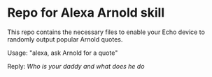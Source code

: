 # Repo for Alexa Arnold skill
This repo contains the necessary files to enable your Echo device to randomly output popular Arnold quotes.

Usage: "alexa, ask Arnold for a quote"

Reply: *Who is your daddy and what does he do*
